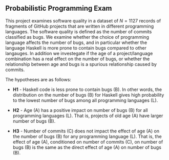 ## Probabilistic Programming Exam 


This project examines software quality in a dataset of $N=1127$ records of fragments of GitHub projects that are written in different programming languages. The software quality is defined as the number of commits classified as bugs. We examine whether the choice of programming language affects the number of bugs, and in particular whether the language Haskell is more prone to contain bugs compared to other langauges. In addition we investegate if the age of a project/language combination has a real effect on the number of bugs, or whether the relationship between age and bugs is a spurious relationship caused by commits. 

The hypotheses are as follows:

* **H1** - Haskell code is less prone to contain bugs (B). In other words, the distribution on the number of bugs (B) for Haskell gives high probability to the lowest number of bugs among all programming languages (L).
    
* **H2** - Age (A) has a positive impact on number of bugs (B) for all programming languages (L). That is, projects of old age (A) have larger number of bugs (B). 
    
* **H3** - Number of commits (C) does not impact the effect of age (A) on the number of bugs (B) for any programming language (L). That is, the effect of age (A), conditioned on number of commits (C), on number of bugs (B) is the same as the direct effect of age (A) on number of bugs (B).
